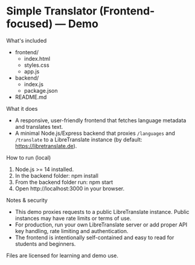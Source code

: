 Simple Translator (Frontend-focused) — Demo
=========================================

What's included
- frontend/
  - index.html
  - styles.css
  - app.js
- backend/
  - index.js
  - package.json
- README.md

What it does
- A responsive, user-friendly frontend that fetches language metadata and translates text.
- A minimal Node.js/Express backend that proxies `/languages` and `/translate` to a LibreTranslate instance (by default: https://libretranslate.de).

How to run (local)
1. Node.js >= 14 installed.
2. In the backend folder:
   npm install
3. From the backend folder run:
   npm start
4. Open http://localhost:3000 in your browser.

Notes & security
- This demo proxies requests to a public LibreTranslate instance. Public instances may have rate limits or terms of use.
- For production, run your own LibreTranslate server or add proper API key handling, rate limiting and authentication.
- The frontend is intentionally self-contained and easy to read for students and beginners.

Files are licensed for learning and demo use.
